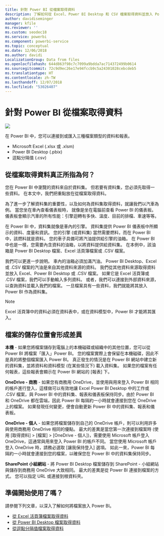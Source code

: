 ```yaml
---
title: 針對 Power BI 從檔案取得資料
description: 了解如何從 Excel、Power BI Desktop 和 CSV 檔案取得資料並放入 Power BI
author: davidiseminger
manager: kfile
ms.reviewer: ''
ms.custom: seodec18
ms.service: powerbi
ms.component: powerbi-service
ms.topic: conceptual
ms.date: 12/06/2018
ms.author: davidi
LocalizationGroup: Data from files
ms.openlocfilehash: 644d863f98c7c7099a9bdda7ac714372499b0614
ms.sourcegitcommit: 72c9d9ec26e17e94fccb9c5a24301028cebcdeb5
ms.translationtype: HT
ms.contentlocale: zh-TW
ms.lasthandoff: 12/07/2018
ms.locfileid: "53026407"
---
```

# <a name="get-data-from-files-for-power-bi"></a>針對 Power BI 從檔案取得資料
![](media/service-get-data-from-files/file_icons.png)

在 Power BI 中，您可以連接到或匯入三種檔案類型的資料和報表。

* Microsoft Excel (.xlsx 或 .xlsm)
* Power BI Desktop (.pbix)
* 逗點分隔值 (.csv)

## <a name="what-does-get-data-from-a-file-really-mean"></a>從檔案取得資料真正所指為何？
您在 Power BI 中瀏覽的資料來自於資料集。 但若要有資料集，您必須先取得一些資料。 在本文中，我們把重點放在從檔案取得資料。

為了進一步了解資料集的重要性，以及如何為資料集取得資料，就讓我們以汽車為例。 當您坐在車內查看儀表板時， 就像是坐在電腦前查看 Power BI 的儀表板。 儀表板會顯示汽車的所有性能：引擎迴轉有多快、溫度、目前的排檔、車速等等。

在 Power BI 中，資料集就像是車內的引擎。 資料集提供 Power BI 儀表板中所顯示的資料、度量和資訊。 您的引擎 (或資料集) 當然需要燃料，而在 Power BI 中，該燃料就是資料。 您的車子具備可將汽油提供給引擎的油箱。 在 Power BI 中也是一樣，您需要內含資料的油箱，以將資料提供給資料集。 在本例中，該油箱是 Power BI Desktop 檔案、Excel 活頁簿檔案或 .CSV 檔案。

我們可以更進一步說明。 車內的油箱必須加滿汽油。 Power BI Desktop、Excel 或 .CSV 檔案的汽油是來自其他資料來源的資料。 我們從其他資料來源取得資料並放入 Excel、Power BI Desktop 或 .CSV 檔案。 如果它是 Excel 活頁簿或 .CSV 檔案，我們可以手動輸入多列資料。 或者，我們可以連接到外部資料來源，以查詢資料並載入我們的檔案。 一旦檔案具有一些資料，我們就能將其放入 Power BI 作為資料集。

> [!NOTE]
> Excel 活頁簿中的資料必須在資料表中，或在資料模型中，Power BI 才能將其匯入。
> 
> 

## <a name="where-your-file-is-saved-makes-a-difference"></a>檔案的儲存位置會形成差異
**本機** - 如果您將檔案儲存到電腦上的本機磁碟或組織中的其他位置，您可以從 Power BI 將檔案「匯入」Power BI。 您的檔案實際上會保留在本機磁碟，因此不是真的將整個檔案匯入 Power BI。 真正發生的情況是在 Power BI 網站中建立新的資料集，並將資料和資料模型 (在某些情況下) 載入資料集。 如果您的檔案有任何報表，這些報表會顯示在 Power BI 網站的 [報表] 下。

**OneDrive - 商務** - 如果您有商務用 OneDrive，並使用與用來登入 Power BI 相同的帳戶進行登入，這樣做可以有效地讓 Excel Power BI Desktop 中的工作或 .CSV 檔案，與 Power BI 中的資料集、報表和儀表板保持同步。由於 Power BI 和 OneDrive 都在雲端，因此 Power BI 每隔約一小時就會連接到您在 OneDrive 上的檔案。 如果發現任何變更，便會自動更新 Power BI 中的資料集、報表和儀表板。

**OneDrive - 個人** - 如果您將檔案儲存到自己的 OneDrive 帳戶，則可以利用許多與使用商務用 OneDrive 相同的優點。 最大的差異是當您第一次連接到檔案時 (使用 [取得資料] > [檔案] > [OneDrive - 個人])，需要使用 Microsoft 帳戶登入 OneDrive，這通常與用來登入 Power BI 的帳戶不同。 當您使用 Microsoft 帳戶登入 OneDrive 時，請務必選取 [讓我保持登入] 選項。 如此一來，Power BI 每隔約一小時就會連接到您的檔案，以確保您在 Power BI 中的資料集保持同步。

**SharePoint 小組網站** - 將 Power BI Desktop 檔案儲存到 SharePoint - 小組網站與儲存到商務用 OneDrive 大致相同。 最大的差異是從 Power BI 連接到檔案的方式。 您可以指定 URL 或連接到根資料夾。

## <a name="ready-to-get-started"></a>準備開始使用了嗎？
請參閱下列文章，以深入了解如何將檔案放入 Power BI。

* [從 Excel 活頁簿檔案取得資料](service-excel-workbook-files.md)
* [從 Power BI Desktop 檔案取得資料](service-desktop-files.md)
* [從逗點分隔值檔案取得資料](service-comma-separated-value-files.md)

